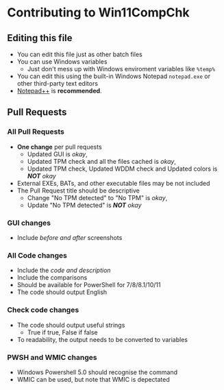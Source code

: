 # Contributing to Win11CompChk

## Editing this file
- You can edit this file just as other batch files
- You can use Windows variables
   - Just don't mess up with Windows enviroment variables like `%temp%`
- You can edit this using the built-in Windows Notepad `notepad.exe` or other third-party text editors
- [Notepad++](https://github.com/notepad-plus-plus/notepad-plus-plus) is **recommended**.

## Pull Requests

### All Pull Requests
- **One change** per pull requests
   - Updated GUI is *okay*,
   - Updated TPM check and all the files cached is *okay*,
   - Updated TPM check, Updated WDDM check and Updated colors is ***NOT** okay*
- External EXEs, BATs, and other executable files may be not included
- The Pull Request title should be descriptive
   - Change "No TPM detected" to "No TPM" is *okay*,
   - Update "No TPM detected" is ***NOT** okay*

### GUI changes
- Include *before and after* screenshots

### All Code changes
- Include the *code and description*
- Include the comparisons
- Should be available for PowerShell for 7/8/8.1/10/11
- The code should output English

### Check code changes
- The code should output useful strings
   - True if true, False if false
- To readability, the output needs to be converted to variables

### PWSH and WMIC changes
- Windows Powershell 5.0 should recognise the command
- WMIC can be used, but note that WMIC is depectated


